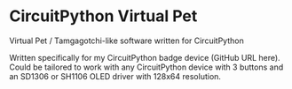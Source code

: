 # CircuitPython Virtual Pet
 Virtual Pet / Tamgagotchi-like software written for CircuitPython

Written specifically for my CircuitPython badge device (GitHub URL here). Could be tailored to work with any CircuitPython device with 3 buttons and an SD1306 or SH1106 OLED driver with 128x64 resolution.